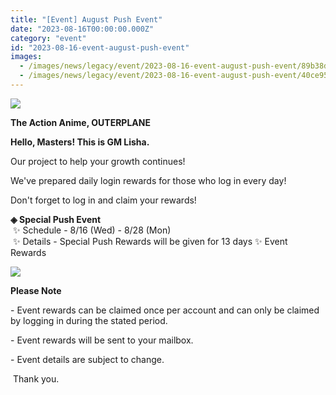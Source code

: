 ```yaml
---
title: "[Event] August Push Event"
date: "2023-08-16T00:00:00.000Z"
category: "event"
id: "2023-08-16-event-august-push-event"
images:
  - /images/news/legacy/event/2023-08-16-event-august-push-event/89b38d1d5f7d47638f4d32070acc53ac.webp
  - /images/news/legacy/event/2023-08-16-event-august-push-event/40ce9592a9e94c4aa37d26e68390559f.webp
---
```


![](/images/news/legacy/event/2023-08-16-event-august-push-event/89b38d1d5f7d47638f4d32070acc53ac.webp)

**The Action Anime, OUTERPLANE**

**Hello, Masters! This is GM Lisha.**

  
Our project to help your growth continues!

We've prepared daily login rewards for those who log in every day!

Don't forget to log in and claim your rewards!  
  
**◈ Special Push Event**  
 ✨ Schedule - 8/16 (Wed) - 8/28 (Mon)  
 ✨ Details - Special Push Rewards will be given for 13 days ✨ Event Rewards

![](/images/news/legacy/event/2023-08-16-event-august-push-event/40ce9592a9e94c4aa37d26e68390559f.webp)

**Please Note**

\- Event rewards can be claimed once per account and can only be claimed by logging in during the stated period. 

\- Event rewards will be sent to your mailbox. 

\- Event details are subject to change.

  
 Thank you.
